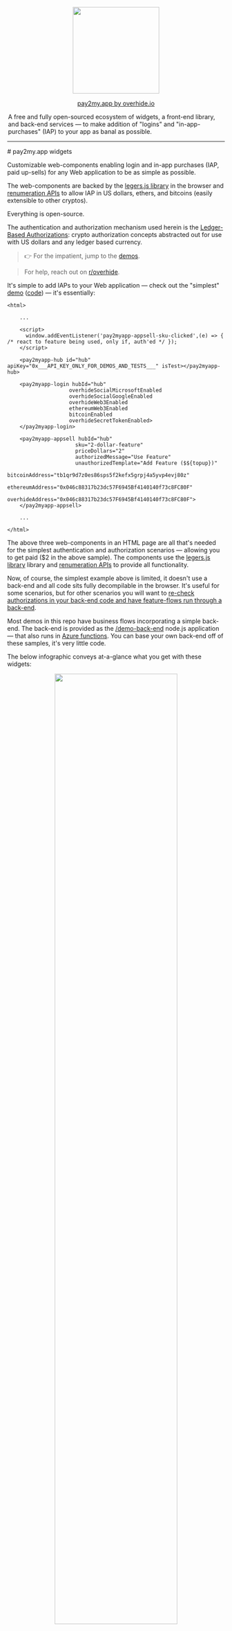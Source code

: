 

<p align="center"><a href="https://overhide.io"><img src="https://overhide.github.io/pay2my.app/assets/logo.png" width="200px"/></a></p>

<p align="center"><a href="https://overhide.io">pay2my.app by overhide.io</a></p><p style="width: 500px; margin: auto">A free and fully open-sourced ecosystem of widgets, a front-end library, and back-end services &mdash; to make addition of "logins" and "in-app-purchases" (IAP) to your app as banal as possible.</p>

<hr/>
# pay2my.app widgets

Customizable web-components enabling login and in-app purchases (IAP, paid up-sells) for any Web application to be as simple as possible.

The web-components are backed by the [legers.js library](https://www.npmjs.com/package/ledgers.js) in the browser and [renumeration APIs](https://overhide.io/2020/09/06/remuneration-api.html) to allow IAP in US dollars, ethers, and bitcoins (easily extensible to other cryptos).

Everything is open-source.

The authentication and authorization mechanism used herein is the [Ledger-Based Authorizations](https://overhide.io/2020/10/11/what.html): crypto authorization concepts abstracted out for use with US dollars and any ledger based currency.



> 👉 For the impatient, jump to the [demos](#demos).

> For help, reach out on [r/overhide](https://www.reddit.com/r/overhide/).

It's simple to add IAPs to your Web application &mdash;  check out the "simplest" [demo](https://overhide.github.io/pay2my.app/demo-front-end/simplest.html) ([code](/demo-front-end/simplest.html))  &mdash; it's essentially:

```
<html>

    ...

    <script>
      window.addEventListener('pay2myapp-appsell-sku-clicked',(e) => { /* react to feature being used, only if, auth'ed */ });
    </script>

    <pay2myapp-hub id="hub" apiKey="0x___API_KEY_ONLY_FOR_DEMOS_AND_TESTS___" isTest></pay2myapp-hub>      

    <pay2myapp-login hubId="hub"
                    overhideSocialMicrosoftEnabled
                    overhideSocialGoogleEnabled
                    overhideWeb3Enabled
                    ethereumWeb3Enabled
                    bitcoinEnabled
                    overhideSecretTokenEnabled>
    </pay2myapp-login>

    <pay2myapp-appsell hubId="hub" 
                      sku="2-dollar-feature"
                      priceDollars="2"
                      authorizedMessage="Use Feature"
                      unauthorizedTemplate="Add Feature ($${topup})"
                      bitcoinAddress="tb1qr9d7z0es86sps5f2kefx5grpj4a5yvp4evj80z"
                      ethereumAddress="0x046c88317b23dc57F6945Bf4140140f73c8FC80F"
                      overhideAddress="0x046c88317b23dc57F6945Bf4140140f73c8FC80F">
    </pay2myapp-appsell>
    
    ...
    
</html>
```



The above three web-components in an HTML page are all that's needed for the simplest authentication and authorization scenarios &mdash; allowing you to get paid ($2 in the above sample).  The components use the [legers.js library](https://www.npmjs.com/package/ledgers.js) library and [renumeration APIs](https://overhide.io/2020/09/06/remuneration-api.html) to provide all functionality.

Now, of course, the simplest example above is limited, it doesn't use a back-end and all code sits fully decompilable in the browser.  It's useful for some scenarios, but for other scenarios you will want to [re-check authorizations in your back-end code and have feature-flows run through a back-end](https://overhide.io//2019/03/27/authorizations-and-exposed-source-code.html).

Most demos in this repo have business flows incorporating a simple back-end.  The back-end is provided as the [/demo-back-end](/demo-back-end) node.js application &mdash; that also runs in [Azure functions](https://azure.microsoft.com/en-us/services/functions/).  You can base your own back-end off of these samples, it's very little code.



The below infographic conveys at-a-glance what you get with these widgets:

<p align="center"><a href="https://overhide.github.io/pay2my.app/assets/widgets.svg" target="_blank"><img src="https://overhide.github.io/pay2my.app/assets/widgets.svg" width="75%"/></a></p>
The top-left shows a sample Web app with a nav-bar housing the [pay2myapp-status](#pay2myapp-status-) component.  It also shows three purchase buttons.  Clicking any of these will open up the [pay2myapp-login](#pay2myapp-login-) component which serves as our "login widget".

When a user wants to authorize for a feature; different UI experiences will present themselves depending on whether the feature is free, the user wants to pay in dollars, or the user wants to pay using a wallet, e.g., above, see:

- anti-bot authentication
- purchase for dollars
- puchase with crypto wallet

A logged in user can check their previous payments in new browser tabs &mdash; UI experiences vary by currency/wallet.



> ## Framework Users -- React.js, Angular, Vue.js, ...
>
> These are standard Web components written using [FAST](https://www.fast.design/).
>
> They [can be incorporated into any framework](https://www.fast.design/docs/integrations/introduction).
>
> An example/demo of these components used in a React.js app is provided in its own repository: [pay2my.app React.js Demo app](https://github.com/overhide/pay2my.app-react-demo).



## Quick Start

To use these widgets in your Web app follow the steps below.

Don't just read these steps, follow along copying/looking-at the [demos](#demos).

The first three steps are gathering metadata necessary to setup how you, the developer, get paid.

The remainder of the steps are actual code changes in your Web application.



1. onboard onto the dollar-ledger to get your US-dollar-ledger address ([production](https://ledger.overhide.io/onboard) | [testnet](https://test.ledger.overhide.io/onboard))

   - optional, you don't need this if you just want to accept cryptos or don't want in-app purchases at all (just authentication)
  - but, keep in mind, it's too early to just accept cryptos &mdash; most people online won't have any just yet and it's prudent to give them the option to pay in dollars
   - you will create a new [Stripe](https://stripe.com) account or connect your existing [Stripe](https://stripe.com) account
   - you will provide the above address as the *overhideAddress* attribute in all your [pay2myapp-appsell](#pay2myapp-appsell-) components (the feature buttons)

2. onboard onto Ethereum (optional, recommended)

   - use a wallet such as [MetaMask](https://metamask.io/) to generate your credentials
   - you will provide your Ethereum public address as the *ethereumAddress* attribute in all your [pay2myapp-appsell](#pay2myapp-appsell-) components

3. onboard onto Bitcoin (optional)

   - use a wallet such as [Electrum](https://electrum.org/#home) to generate your credentials
   - you will provide your Bitcoin public address as the *bitcoinAddress* attribute in all your [pay2myapp-appsell](#pay2myapp-appsell-) components

4. pull in the `pay2my.app.js` component into your app, see [CDN](#cdn).

5. add an [pay2myapp-hub](#pay2myapp-hub-) component to your DOM or [initialize programatically](#setting-the-pay2myapp-hub-programatically)

   - assign an *id* attribute to the hub if other components will de-reference this hub via their *hubId* attribtues; otherwise, call the *setHub(..)* explicitly on each of those components from script
   - configure the *token* attribute or *apiKey* (see [Enabling with Token](#enabling-with-token))
   - specify the *isTest* attribute if this is a testnet application, otherwise leave it out

6. add an [pay2myapp-login](#pay2myapp-login-) component to your DOM

   - configure the *id* of the [pay2myapp-hub](#pay2myapp-hub-) element via the *hubId*, or call this elements's *setHub(..)* setter to set the hub element programatically
   - list all the desired authentication/authorization methods for this application, the various *overhide..Enabled* attributes in [pay2myapp-login](#pay2myapp-login-)
     - *overhideSocialMicrosoftEnabled* if you want Microsoft social-login against the US dollar ledger &mdash; must onboard step [1] above and specify *overhideAddress* in your [pay2myapp-appsell](#pay2myapp-appsell-) elements
     - *overhideSocialGoogleEnabled* if you want Google social-login against the US dollar ledger &mdash; must onboard step [1] above and specify *overhideAddress* in your [pay2myapp-appsell](#pay2myapp-appsell-) elements
     - *overhideWeb3Enabled* if you want customers to manage their US dollar ledger credentials with their Ethereum wallet such as [MetaMask](https://metamask.io/)  &mdash; must onboard step [1] above and specify *overhideAddress* in your [pay2myapp-appsell](#pay2myapp-appsell-) elements
     - *ethereumWeb3Enabled* if you want to allow payments in ethers for customers with their Ethereum wallet such as [MetaMask](https://metamask.io/)  &mdash; must onboard step [2] above and specify *ethereumAddress* in your [pay2myapp-appsell](#pay2myapp-appsell-) elements
     - *bitcoinEnabled* if you want to allow payments in bitcoins for customers with their Bitcoin wallet such as [Electrum](https://electrum.org/#home)  &mdash; must onboard step [3] above and specify *bitcoinAddress* in your [pay2myapp-appsell](#pay2myapp-appsell-) elements
     - *overhideSecretTokenEnabled* if you want user-managed secret-token access against the US dollar ledger &mdash; must onboard step [1] above and specify *overhideAddress* in your [pay2myapp-appsell](#pay2myapp-appsell-) elements

7. add an [pay2myapp-appsell](#pay2myapp-appsell-) component as an explicit "login" button (non-feature) to your DOM

   1. optional, as the feature buttons &mdash; when clicked &mdash;  will login your users if they're not yet logged in
   2. configure the *id* of the [pay2myapp-hub](#pay2myapp-hub-) element via the *hubId*, or call this elements's *setHub(..)* setter to set the hub element programatically
   3. do not provide any [pay2myapp-appsell](#pay2myapp-appsell-) attributesexcept for the *hubId* (above) and the *loginMessage*

8. add [pay2myapp-appsell](#pay2myapp-appsell-) components to your DOM for each feature

   1. configure the *id* of the [pay2myapp-hub](#pay2myapp-hub-) element via the *hubId*, or call this elements's *setHub(..)* setter to set the hub element programatically
   2. provide a unique *sku* attribute per button
   3. provide the desired *priceDollars* attribute, or 0 if setting up a for-free feature
   4. provide the *authorizedMessage* attribute to be displayed when user is already authorized and just needs to click on the feature to enable / use
   5. provide the *unauthorizedTemplate* attribute to be displayed when the user is not yet authorized to use the feature (insufficient funds, not auth'ed)
   6. provide the *overhideAddress* attribute if onboarded for US dollar payments in step [1] above
   7. provide the *ethereumAddress* attribute if onboarded for ethers payments in step [2] above
   8. provide the *bitcoinAddress* attribute if onboarded for bitcoin payments in step [3] above

## Demos

We have several component demo files in [/demo-front-end](/demo-front-end):

| **Demo Name**                                                | **Link**                                                     | **Code**                                                     | **Uses Back-End** | **Notes**                                                    |
| ------------------------------------------------------------ | ------------------------------------------------------------ | ------------------------------------------------------------ | ----------------- | ------------------------------------------------------------ |
| basic                                                        | [demo](https://overhide.github.io/pay2my.app/demo-front-end/basic.html) | [code](/demo-front-end/basic.html)                           | ✔                 | the basic demo &mdash; *pay2myapp-status* in the nav-bar, a login button, 3 feature buttons. |
| no back-end                                                  | [demo](https://overhide.github.io/pay2my.app/demo-front-end/no-back-end.html) | [code](/demo-front-end/no-back-end.html)                     | ✖                 | a no  [back-end](#back-end) demo, everything just in-browser &mdash; same as basic otherwise |
| custom buttons                                               | [demo](https://overhide.github.io/pay2my.app/demo-front-end/custom.html) | [code](/demo-front-end/custom.html)                          | ✔                 | same as basic demo but the login button has different colors and the feature buttons are ice cream desserts &mdash; see [slots](#slots-2) section of the [pay2myapp-appsell](#pay2myapp-appsell-) component below |
| javascript-hub                                               | [demo](https://overhide.github.io/pay2my.app/demo-front-end/javascript-hub.html) | [code](/demo-front-end/javascript-hub.html)                  | ✔                 | same as basic demo but the *pay2myapp-hub* component is not in the DOM, it's wired in via script |
| simplest                                                     | [demo](https://overhide.github.io/pay2my.app/demo-front-end/simplest.html) | [code](/demo-front-end/simplest.html)                        | ✖                 | bare bones single button demo &mdash; the simplest demo, no [back-end](#back-end) |
| ![](./assets/react.png)<br /><br />[pay2my.app React.js Demo app](https://github.com/overhide/pay2my.app-react-demo) | [demo](https://github.com/overhide/pay2my.app-react-demo) | [code](https://github.com/overhide/pay2my.app-react-demo) | ✔                 | React.js version of these demos.                             |



Most demos show:

- a nav-bar at the top with an [pay2myapp-status](#pay2myapp-status-) web-component flush to the right.
- a login button (which is just an [pay2myapp-appsell](#pay2myapp-appsell-) component with a *loginMessage* attribute instead of a *sku*)
- 3 feature buttons ([pay2myapp-appsell](#pay2myapp-appsell-) components):
  - free
  - $2 up-sell
  - $3 subscription for 30 minutes

Everything is optional except for the non-visible [pay2myapp-hub](#pay2myapp-hub-)  web-component that can be wired via DOM or JavaScript (see the [javascript-hub demo](/demo-front-end/javascript-hub.html) for JS wiring).

You could just have a single up-sell / in-app purchase button, no status, no explicit login, and it will allow all the functionality (see "simplest"  [demo](https://overhide.github.io/pay2my.app/demo-front-end/simplest.html) ([code](/demo-front-end/simplest.html)).



The [/demo-front-end/no-back-end.html](/demo-front-end/no-back-end.html) shows the use of these widgets without any back-end &mdash; shows use of widgets with just an API key, the back-end setup can be ignored for this one.  This is OK for some projects, but is less bad-actor proof.  All other demos leverage a back-end.

##### Back-End

Most of the above demos run their feature-flows via our  [/demo-back-end](/demo-back-end): when a user clicks a feature, the back-end is interrogated to complete the feature flow.  

Note that the back-end verifies authentication and authorization as per credentials provided and monies paid on a ledger of choice.

The back-end serves three purposes on behalf of our front-ends:

- retrieves [an overhide token](https://token.overhide.io/swagger.html) for use with *overhide* APIs &mdash; browser front-end code calls this to get the token and provide to the [pay2myapp-hub](#pay2myapp-hub-)  component.
- retrieves the fees-schedule (not actually leveraged in demos for simplicity, but provided for completness)
  - usually you'll want a single source of truth for your feature fees schedule
- runs the feature-flow business logic on the back-end when corresponding feature button clicked in the front-end (`/RunFeature` endpoints)
  - has a bunch of mandatory `query` parameters to authenticate and authorize
  - feature will not run if bad authentication or insufficient funds on ledger for feature (as per parameters): will result in "Unauthorized by Ledger-Based AuthZ-" response.
  - the back-end calls [overhide APIs](https://overhide.io/2020/09/06/remuneration-api.html) to check authorizations, and requires the following pieces of information from  the front-end (the `/RunFeature` query parameters):
    - *sku* &mdash; the feature name / tag to derefernce fees schedule
    - *currency* &mdash; one of 'dollars', 'ethers', 'bitcoins'
    - *from* &mdash; ledger specific address of the customer (the 'from')
    - *message* &mdash; message signed to prove ownership of *address* (NOTE, this is base64 encoded)
    - *signature* &mdash; signature of *message* for *from*
    - *isTest* &mdash; whether testnet ledgers should be used for authorization

The endpoints for these are discussed in the [Local Development](#local-development) section below.



The [/demo-back-end](/demo-back-end) code runs both as stand-alone *node.js* as well as on  [Azure Functions](https://azure.microsoft.com/en-us/services/functions/) (instructions below in [Local Development](#local-development) section).  

All of the above demos &mdash; with the exception of the *no-back-end* and *simplest* demos &mdash; hit this back-end code as it is stood up at https://demo-back-end.azurewebsites.net/api on Azure; but, it's easy enough to stand-up locally and play around (again, see [Local Development](#local-development) below).

## Distributable

> **⚠ Why is it so big?** 
>
> We depend on [web3.js](https://github.com/ethereum/web3.js/) which has bloat issues:
>
> https://github.com/ChainSafe/web3.js/issues/1178
>
> As soon as that gets resolved, this distro will be smaller.

The *pay2my.app* 'dist' folder contains the distributable artifact.

You'll likely want to [import](https://developer.mozilla.org/en-US/docs/Web/JavaScript/Reference/Statements/import) the library in your script code.

Within your front-end projects; using *npm* simply:  `npm install pay2my.app --save-prod`.

#### Enabling with Token

APIs abstracted by *pay2my.app* require a bearer-token.  The `token` is passed in to the `<pay2myapp-hub token="..">` component (see the [pay2myapp-hub](#pay2myapp-hub-) component section for details).

The component either takes a `token=".."` retrieved from a back-end (optional) or an `apiKey=".."` provided statically &mdash; less bad-actor proof, but OK for some projects.

Retrieve an API key from https://token.overhide.io/register.

After that, a token can be retrieved with a `GET /token` call (see https://token.overhide.io/swagger.html).

All demos below show one or the other.

## CDN

You can include *pay2my.app* via CDN:

* `https://cdn.jsdelivr.net/npm/pay2my.app@1.4.7/dist/pay2my.app.js`

You can see all the [/demo-front-end/*.html](/demo-front-end) demos load it this way:

```
<script src="https://cdn.jsdelivr.net/npm/pay2my.app@1.4.7/dist/pay2my.app.js"></script>
```

In our demos we specifically load the latest version, e.g. version *1.4.7*: `https://cdn.jsdelivr.net/npm/pay2my.app@1.4.7/dist/pay2my.app.js`

The widgets can then be used in your DOM and via your framework JavaScript.



In [npm](https://www.npmjs.com/) based app projects, include the components and TypeScript definitions with your `package.json`:

```
"dependencies": {
  ..
  "pay2my.app": "1.4.7",
  ..
}
```



## Content-Security-Policy

If you're serving pages with these components from a server that sets the `Content-Security-Policy` header, you'll need the following adjustments to your CSP:

```
script-src 'self' *.overhide.io *.stripe.com
style-src 'self' 'unsafe-inline'
frame-src 'self' overhide.github.io
frame-ancestors 'self'
```



## Widget Reference

Below is a reference of the four web-components provided, their attributes, properties, events, and override [slots](https://developer.mozilla.org/en-US/docs/Web/HTML/Element/slot) for customizing.

### `<pay2myapp-hub ..>`

The *pay2myapp-hub* comopnent is the main glue component of the whole subsystem.  

There can be only one *pay2myapp-hub* shared by all the other components.

Each other component must be provided with an *pay2myapp-hub* either via the DOM or programatically.

##### Setting the *pay2myapp-hub* via DOM

Simply set an ID on the *pay2myapp-hub* component and pass it into the other components as the `hubId` attribute:

```
<pay2myapp-hub id="demo-hub" ...></pay2myapp-hub> 

<pay2myapp-appsell 
  hubId="demo-hub" 
  ...
</pay2myapp-appsell>
```

With this setup, if we're providing our API key right in the client code, just set the *apiKey* attribute on the *pay2myapp-hub* element (a la [no-back-end](/demo-front-end/no-back-end.html) and [simplest](/demo-front-end/simplest.html) demos).

Otherwise, provide the *pay2myapp-hub* element with a token as per all the other demos, repeated below:

```
<script>
  // Set the token from back-end
  window.onload = (event) => {
  fetch(`${BACKEND_CONNECTION_STRING}/GetToken`)
    .then(async (response) => {
      if (response.ok) {
        const hub = document.querySelector('#demo-hub');
        hub.setAttribute('token', await response.text());
      } else {
        console.error(`error talking to back-end &mdash; ${response.status} &mdash; ${response.statusText}`);
      }
    }).catch(e => console.error(`error talking to back-end &mdash; ${e}`));
  };
</script>
```

- the wiring above is in response to retrieving [a valid token](#enabling-with-token) from the back-end &mdash; the `fetch`
- we set the *token* on the hub using `setAttribute('token',..)`
- the `BACKEND_CONNECTION_STRING` points at our back-end server (see [Target a Back-End](#target-a-back-end) section)

##### Setting the *pay2myapp-hub* Programatically

Get an instance of the *pay2myapp-hub* component by instantiating in JavaScript (`document.createElement('pay2myapp-hub')`) or grabbing from the *document* (`document.querySelector(..)`).

Provide it into each component using the `setHub(..)` setter via ES6 / TypeScript class.

Take a look at the [javascript-hub demo code](/demo-front-end/javascript-hub.html) ([demo](https://overhide.github.io/pay2my.app/demo-front-end/javascript-hub.html)).

Here, the components wired into the DOM do not have a `hubId=..` attribute specified.  There is no `<pay2myapp-hub id=..>` component in the template.  Everything is done in the `window.onload`:

```
<script>
  // Set the token from back-end
  window.onload = (event) => {
  fetch(`${BACKEND_CONNECTION_STRING}/GetToken`)
    .then(async (response) => {
      if (response.ok) {            
        const hub = document.createElement('pay2myapp-hub'); 
        hub.setAttribute('token', await response.text());
        hub.setAttribute('isTest', true);
        hub.init();
        document.querySelector('pay2myapp-login').setHub(hub);
        document.querySelector('pay2myapp-status').setHub(hub);
        document.querySelectorAll('pay2myapp-appsell').forEach(e => e.setHub(hub));
      } else {
        console.error(`error talking to back-end -- ${response.status} &mdash; ${response.statusText}`);
      }
    }).catch(e => console.error(`error talking to back-end -- ${e}`));
  };
</script>
```

- the wiring above is in response to retrieving [a valid token](#enabling-with-token) from the back-end &mdash; the `fetch`
- we set the *token* on the hub using `setAttribute('token',..)`
- the `BACKEND_CONNECTION_STRING` points at our back-end server (see [Target a Back-End](#target-a-back-end) section)
- we optionally set the *isTest* attribute
- since we're not wiring the *pay2myapp-hub* component into the DOM, we explicitly call `hub.init()`
- the remaining `document.querySelector..` calls find all the other pay2my.app web-components to set the newly initialized hub against them via their `setHub(..)` method

##### 

##### Attributes

*isTest*

- set on element to indicate that all transactions/checks should be done against testnets
- leave out if production / live environment

*noCache*

- set on element to indicate login metadata should not be persisted in the browser-local session cache; to aide perserve data across browser refreshes
- usually left out

*apiKey*

- set on element if not providing a token but providing the *apiKey*
- we do this in the [no-back-end](/demo-front-end/no-back-end.html) and [simplest](/demo-front-end/simplest.html) demos only &mdash; demos where we do not leverage a back-end
- this allows anyone to see your *apiKey*; in the future we might throttle/black-list basedon *apiKey* (we don't as of yet)

*token*

- set on element to provide a token retrieved via your own back-end
- most demos do this, see code exaple in [section](#setting-the-pay2myapp-hub-via-dom) above
- it's preferred&mdash; but not strictly necessary &mdash; to have this indirection in case we start throttling by *apiKey* in the future: this way your *apiKey* is not shared

##### Properties / Methods

See *IPay2MyAppHub* in [/src/components/hub/definitions.ts](/src/components/hub/definitions.ts).

##### Slots

N/A &mdash; this is an invisible element and not customizable via slots.

##### Events

*pay2myapp-hub-sku-authentication-changed*

- see *IPay2MyAppSkuAuthenticationChangedEvent* in [/src/components/hub/definitions.ts](/src/components/hub/definitions.ts)

```
export interface IPay2MyAppSkuAuthenticationChangedEvent {
  imparter: Imparter,
  isAuthenticated: boolean;
}
```

- indicated a change in authentication status
- imparter indicates which authenticated, or `Unknown` if not authenticated (`isAuthenticated === false`)
- `isAuthenticated === false` event only sent on logout
- `isAuthenticated === true` events sent on successful login

*pay2myapp-hub-sku-authorization-changed*

- see *IPay2MyAppSkuAuthorizationChangedEvent* in [/src/components/hub/definitions.ts](/src/components/hub/definitions.ts)

```
export interface IPay2MyAppSkuAuthorizationChangedEvent {
  sku: string,
  isAuthorized: boolean;
}
```

- indicated a change in authorization status
- `isAuthorized === false` events may not be sent

*pay2myapp-hub-pending-transaction*

- see *IPay2MyAppPendingTransactionEvent* in [/src/components/hub/definitions.ts](/src/components/hub/definitions.ts)

```
export interface IPay2MyAppPendingTransactionEvent {
  isPending: boolean;
  currency: string | null;
}
```

- fired when we have a pending transaction. We're waiting for a transaction to finish. 
- this should be useful for spinners on custom pay2myapp-appsell components.
- see use in [demos](#demos) when showing the [VISA instructional helper](/dem=o-front-end/assets/visa.png)

```
// This event fires whenever we're asked to topup funds.
// We're using it here to show the VISA instructional helper image.
window.addEventListener('pay2myapp-hub-pending-transaction',(e) => { 
  console.log(`pending-transaction :: ${JSON.stringify(e.detail, null, 2)}`);
  if (e.detail.currency == 'dollars') {
    document.querySelector("#visa").style.opacity = e.detail.isPending ? "1" : "0";
  }
}, false);
```



### `<pay2myapp-login ..>`

The login widget.

The login providers you want to make available to your users can be customized here.

This component must be in your DOM, the other components such as [pay2myapp-appsell](#pay2myapp-appsell-) and [pay2myapp-status](#pay2myapp-status-) will trigger this component to raise a modal showing login providers &mdash; when necessary.

All login providers configured here should have corresponding addresses configured on all your [pay2myapp-appsell](#pay2myapp-appsell-) buttons.

##### Attributes

*hubId*

- connect to the one and only hub shared among all components in this eco-system
- this is the actual element ID of the [pay2myapp-hub](#pay2myapp-hub-) in the document model
- if the [pay2myapp-hub](#pay2myapp-hub-) is not in the DOM or doesn't have an ID, you'll need to use the `setHub(..)` method (see [setting the hub programatically](#setting-the-pay2myapp-hub-programatically)).

*overhideSocialMicrosoftEnabled*

- if set on the element, enables US dollar ledger login / IAPs via Microsoft account social-login

![](/assets/overhideSocialMicrosoftEnabled.png)

- requires that your [pay2myapp-appsell](#pay2myapp-appsell-) components specify your *overhideAddress* attribute (you're onboarded onto the pay2myapp-ledger)

*overhideSocialGoogleEnabled*

- if set on the element, enables US dollar ledger login / IAPs via Google account social-login

![](/assets/overhideSocialGoogleEnabled.png)

- requires that your [pay2myapp-appsell](#pay2myapp-appsell-) components specify your *overhideAddress* attribute (you're onboarded onto the pay2myapp-ledger)

*ethereumWeb3Enabled*

- if set on the element, enables Ethereum ledger login / IAPs via ethereum wallet such as [MetaMask](https://metamask.io/)

![](/assets/ethereumWeb3Enabled.png)

- requires that your [pay2myapp-appsell](#pay2myapp-appsell-) components specify your *ethereumAddress* attribute (you're onboarded onto the pay2myapp-ledger)

*bitcoinEnabled*

- if set on the element, enables Bitcoin ledger login / IAPs via bitcoin signing

![](/assets/bitcoinEnabled.png)

- requires that your [pay2myapp-appsell](#pay2myapp-appsell-) components specify your *bitcoinAddress* attribute (you're onboarded onto Bitcoin)

*overhideSecretTokenEnabled*

- if set on the element, enables US dollar ledger login / IAPs via secret token

![](/assets/overhideSecretTokenEnabled.png)

- requires that your [pay2myapp-appsell](#pay2myapp-appsell-) components specify your *overhideAddress* attribute (you're onboarded onto the pay2myapp-ledger)

##### Properties / Methods

See *IPay2MyAppLogin* in [/src/components/hub/definitions.ts](/src/components/hub/definitions.ts).

##### Slots

*closeButton*

- the slot representing the little close button on the login modal
- can be hidden or re-styled

![](/assets/closeButton.png)

*header*

- allows creating a header at the top of the login modal &mdash; no header by default
- see custom buttons [demo](https://overhide.github.io/pay2my.app/demo-front-end/custom.html) ([code](/demo-front-end/custom.html)) for example, e.g.

```
  <pay2myapp-login ..>
	<div slot="header" class="header-envelope">
	  <img src="./assets/logo.png" class="header-logo">
	  <div class="headers">
		<div class="header">Custom Login</div>
		<div>(logo + no <em>Google</em> or <em>bitcoin</em>)</div>
	  </div>
	</div>
  </pay2myapp-login>
```

![](/assets/header.png)

##### Events

*pay2myapp-login-open*

- emited on modal open

*pay2myapp-login-close*

- emited on modal close

### `<pay2myapp-appsell ..>`

The main buttons that enable authorized features in your application.

Clicking on a feature button when not logged in causes login unless the *inhibitLogin* attribute is specified.

Clicking on a feature that isn't authorized triggers the authorization flow (in-app purchase).

Clicking on a feature that's authorized raises the *pay2myapp-appsell-sku-clicked* event in response to which the feature-flow can continue to your back-end and be re-verified (for authorizations).

These widgets are fully customizable through [slots](https://developer.mozilla.org/en-US/docs/Web/HTML/Element/slot).

##### Attributes

*hubId*

- connect to the one and only hub shared among all components in this eco-system
- this is the actual element ID of the [pay2myapp-hub](#pay2myapp-hub-) in the document model
- if the [pay2myapp-hub](#pay2myapp-hub-) is not in the DOM or doesn't have an ID, you'll need to use the `setHub(..)` method (see [setting the hub programatically](#setting-the-pay2myapp-hub-programatically)).

*orientation*

- the customization slots in this element are by default in a vertical orientation, top-to-bottom
- set this to 'horizontal' if the slots are to be oriented left-to-right

*sku*

- a unique name for the feature being authorized using this button

*priceDollars*

- US dollars and cents as the cost of this feature
- the amount is always specified in US dollars, the system converts to necessary ethers or bitcoins

*loginMessage* 

- if this button is supposed to be an overall login button and never be used for a feature, specify this message
- if this message is specified, do not specify any other attributes other than the *hubId*
- this message is shown in the *authorized-button* and *unauthorized-button* slots

*alwaysLogin*

- if this button should always show the login modal when clicked
- set to true when no means to logout is provided &mdash; enables user to always choose authorization method
- likely shouldn't be set if a button with *loginMessage* is provided or an [pay2myapp-status](#pay2myapp-status-) component is used in the page &mdash; as those buttons allow re-login
- useful for donation buttons when they're the sole button on the page

*authorizedMessage*

- the button label to show in the *authorized-button* slot when this feature is authorized

*unauthorizedTemplate*

- the button label to show in the *unauthorized-button* slot when this feature is not yet authorized
- the `${topup}` placeholder can be used in the template to show the outstanding amount of US dollars &mdash; how much the user need to pay to authorize

*inhibitLogin*

- if provided on the element, do not allow the user to login using this button when clicked, and the user is not yet logged in
- this is useful if you do not want users to login using the feature buttons, only an explicit *pay2myapp-appsell* button with a *loginMessage* attribute set

*bitcoinAddress*

- the bitcoin address into which paid bitcoins are deposited &mdash; and which is checked for sufficient monies paid to authorize
- ⚠ do not have too many distinct bitcoin addresses in your rendered route / page
  - usually it's recommended you have one per rendered route (e.g. hitting F5 will cause a single request)
  - all addresses are checked for topups and the APIs are rate-limited per IP
  - your users will start getting [429 - Too Many Requests](https://developer.mozilla.org/en-US/docs/Web/HTTP/Status/429) if too many addresses are provided and they're all checked on refresh

*ethereumAddress*

- the ethereum address into which paid ethers are deposited &mdash; and which is checked for sufficient monies paid to authorize
- ⚠ do not have too many distinct ethereum addresses in your rendered route / page
  - usually it's recommended you have one per rendered route (e.g. hitting F5 will cause a single request)
  - all addresses are checked for topups and the APIs are rate-limited per IP
  - your users will start getting [429 - Too Many Requests](https://developer.mozilla.org/en-US/docs/Web/HTTP/Status/429) if too many addresses are provided and they're all checked on refresh

*overhideAddress*

- the US dollars ledger address which shows receipts for deposited payments &mdash; and which is checked for sufficient monies paid to authorize
- ⚠ do not have too many distinct overhide addresses in your rendered route / page
  - usually it's recommended you have one per rendered route (e.g. hitting F5 will cause a single request)
  - all addresses are checked for topups and the APIs are rate-limited per IP
  - your users will start getting [429 - Too Many Requests](https://developer.mozilla.org/en-US/docs/Web/HTTP/Status/429) if too many addresses are provided and they're all checked on refresh

*withinMinutes*

- specifies the number of minutes the feature should be authorized once sufficient *priceDollars* is paid
- this is useful for subscription features
- in our demos we usually have one button that expires after 30 minutes
- leave out for indefinite &mdash; default

See *IPay2MyAppAppsell* in [/src/components/hub/definitions.ts](/src/components/hub/definitions.ts).

##### Slots

These elements have three slots for authorized  versions of each button and three slots for unauthorized versions of each button.

The authorized versions are shown when sufficient monies have been paid to authorize the feature.

The authorized slots are:

- *authorized-header*
- *authorized-button*
- *authorized-footer*

The unauthorized slots are:

- *unauthorized-header*
- *unauthorized-button*
- *unauthorized-footer*

By default nothing is rendered in the *-header* or the *-footer* slots, all rendering is done in the *-button* slot.  E.g. the various messages from the attributes are rendered in the *authorized-button* or *unauthorized-button*.

The content of the *authorized-button* and *unauthorized-button* slots are overwritten by the *loginMessage*, *authorizedMessage* and *unauthorizedTemplate* attributes.  These slots are only useful for styling the messages.  To modify the look and feel beyond that, use the *-header* and *-footer* slots.

See the [custom buttons demo](https://overhide.github.io/pay2my.app/demo-front-end/custom.html) ([code](/demo-front-end/custom.html)) for examples.

##### Events

*pay2myapp-appsell-sku-clicked*

- see *IPay2MyAppSkuClickedEvent* in [/src/components/hub/definitions.ts](/src/components/hub/definitions.ts)

```
 export interface IPay2MyAppSkuClickedEvent {
  sku: string,
  message: string,
  signature: string,
  from: string,
  to: string,
  currency: Currency,
  imparter: Imparter,
  isTest: boolean,
  asOf: string
}
```

- the event fired by an pay2myapp-appsell component when an appsell SKU deemed authorized by overhide is clicked by the user
- usually safest to route state-changes in response to this event via a back-end &mdash; and let the back-end re-validate authorizations
- all necessary information to validate is provided in this event
- ⚠ passing the `asOf` timestamp to your back-end &mdash; and having your back-end pass this value to [overhide APIs](https://overhide.io/2020/09/06/remuneration-api.html) when checking authorizations &mdash; is an important optimization. Since the *overhide* services already recently checked these transactions as part of this front-end work; the `asOf` timestamp ensures we re-load these resutls from cache and do not get rate-limited in the back-end.
- example:

```
    <script>
      window.addEventListener('pay2myapp-appsell-sku-clicked',(e) => { /* react to feature being used, only if, auth'ed */ });
    </script>
```

*pay2myapp-appsell-topup-outstanding*

- see *IPay2MyAppSkuTopupOutstandingEvent* in [/src/components/hub/definitions.ts](/src/components/hub/definitions.ts)

```
export interface IPay2MyAppSkuTopupOutstandingEvent {
  sku: string,
  topup: number
}
```

- an event fired by an pay2myapp-appsell component when there was an authorization attempt but insufficient funds to authorize
- this even contains the outstanind topup funds required: in US dollars

### `<pay2myapp-status ..>`

A very simple widget usually provided in the nav-bar of an application.

Shows the currently logged in address and against which login provider (icon).

Allows manually refreshing payments and a logout button.

When logged in, clicking the address shows a transaction history.

When logged out, clicking the "sign-in" text triggers login.

##### Attributes

*hubId*

- connect to the one and only hub shared among all components in this eco-system
- this is the actual element ID of the [pay2myapp-hub](#pay2myapp-hub-) in the document model
- if the [pay2myapp-hub](#pay2myapp-hub-) is not in the DOM or doesn't have an ID, you'll need to use the `setHub(..)` method (see [setting the hub programatically](#setting-the-pay2myapp-hub-programatically)).

##### Properties / Methods

See *IPay2MyAppStatus* in [/src/components/hub/definitions.ts](/src/components/hub/definitions.ts).

##### Slots

N/A

##### Events

N/A

### Local Development

#### Target a Back-End

As mentioned in the [Demos](#demos) section, we have several component demo files in [/demo-front-end](/demo-front-end).

Each HTML file has a script constant `BACKEND_CONNECTION_STRING` which points at one of the back-end instances, either:

- https://demo-back-end.azurewebsites.net/api (default)
- http://localhost:8100 (local node.js server)
- http://localhost:7071/api (local AZ function server)

Modify this constant as needed.

#### Run a Demo Back-End

> ⚠ The [/demo-front-end/no-back-end.html](/demo-front-end/no-back-end.html) doesn't use a back-end &mdash; shows use of widgets without a back-end, the back-end setup can be ignored for this one.

The [./demo-back-end](./demo-back-end) folder has all the code for a minimal back-end, whether it runs using node.js locally on your development machine or as an [Azure Function](https://azure.microsoft.com/en-us/services/functions/) (how these demos are hosted).

To start running the back-end on your local development machine:

1. prerequesites:
   - node.js
1. open a console to the [./demo-back-end](./demo-back-end) subfolder of this repo
1. `npm install`
1. `npm run dev`

The backend is now running.

You can try hitting it with:

- http://localhost:8100/GetSchedule -- this is the demo's fees schedule.
- http://localhost:8100/GetToken -- provides the [overhide token](https://token.overhide.io/swagger.html) for use with `<pay2myapp-hub ..>` component.
- There is also the main `http://localhost:8100/RunFeature` endpoint is used by the demo front-ends (see [/demo-front-end/index.js](/demo-front-end/index.js)).

Alternativelly, if you want to leverage the [Azure Function](https://azure.microsoft.com/en-us/services/functions/) core tooling:

1. prerequesites:
   - node.js
   - Azure Functions core tools:  `npm install -g azure-functions-core-tools@3 --unsafe-perm true`
1. open a console to the [./demo-back-end](./demo-back-end) subfolder of this repo
1. `npm install`
1. `func start`

The you can try hitting the local AZ functions with:

- http://localhost:7071/api/GetSchedule -- this is the demo's fees schedule.
- http://localhost:7071/api/GetToken -- provides the [overhide token](https://token.overhide.io/swagger.html) for use with `<pay2myapp-hub ..>` component.
- There is also the main `http://localhost:7071/api/RunFeature` endpoint is used by the demo front-ends (see [/demo-front-end/index.js](/demo-front-end/index.js)).


> ASIDE: deploying to [Azure Functions](https://azure.microsoft.com/en-us/services/functions/): 
>
> if you followed the latter, you can deploy to Azure using:
>
> ```
> az login
> func azure functionapp publish <function name>
> ```
>
> Then you can hit the functions in Azure, for example, for this demo's name of `demo-back-end` we have:  
>
> - https://demo-back-end.azurewebsites.net/api/getschedule -- this is the demo's fees schedule.
> - https://demo-back-end.azurewebsites.net/api/gettoken -- provides the [overhide token](https://token.overhide.io/swagger.html) for use with `<pay2myapp-hub ..>` component.
> - There is also the main `https://demo-back-end.azurewebsites.net/api/RunFeature` endpoint is used by the demo front-ends (see [/demo-front-end/index.js](/demo-front-end/index.js)).

